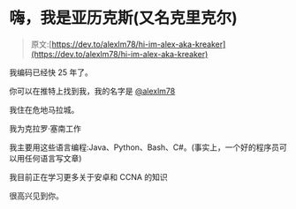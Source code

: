 # 嗨，我是亚历克斯(又名克里克尔)

> 原文:[https://dev.to/alexlm78/hi-im-alex-aka-kreaker](https://dev.to/alexlm78/hi-im-alex-aka-kreaker)

我编码已经快 25 年了。

你可以在推特上找到我，我的名字是 [@alexlm78](https://twitter.com/alexlm78)

我住在危地马拉城。

我为克拉罗·塞南工作

我主要用这些语言编程:Java、Python、Bash、C#。(事实上，一个好的程序员可以用任何语言写文章)

我目前正在学习更多关于安卓和 CCNA 的知识

很高兴见到你。